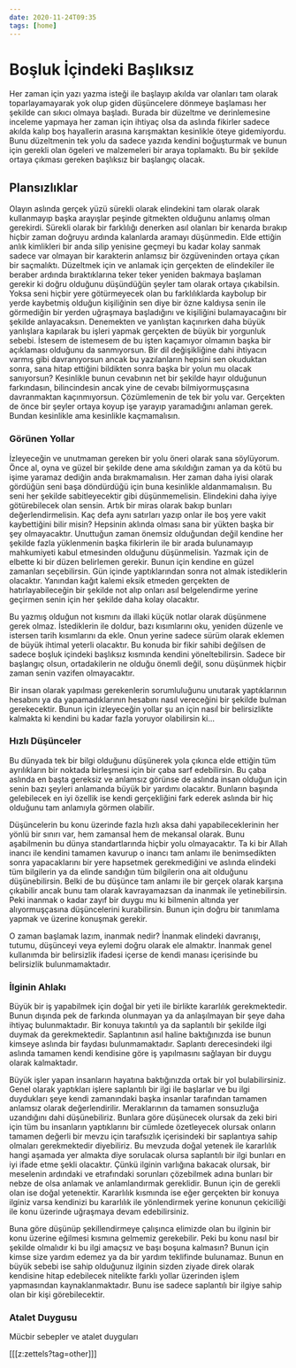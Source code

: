 ```yaml
---
date: 2020-11-24T09:35
tags: [home]
---
```




# Boşluk İçindeki Başlıksız
Her zaman için yazı yazma isteği ile başlayıp akılda var olanları tam olarak toparlayamayarak yok olup giden düşüncelere dönmeye başlaması her şekilde can sıkıcı olmaya başladı. Burada bir düzeltme ve derinlemesine inceleme yapmaya her zaman için ihtiyaç olsa da aslında fikirler sadece akılda kalıp boş hayallerin arasına karışmaktan kesinlikle öteye gidemiyordu. Bunu düzeltmenin tek yolu da sadece yazıda kendini boğuşturmak ve bunun için gerekli olan ögeleri ve malzemeleri bir araya toplamaktı. Bu bir şekilde ortaya çıkması gereken başlıksız bir başlangıç olacak.


## Plansızlıklar
Olayın aslında gerçek yüzü sürekli olarak elindekini tam olarak olarak kullanmayıp başka arayışlar peşinde gitmekten olduğunu anlamış olman gerekirdi. Sürekli olarak bir farklılığı denerken asıl olanları bir kenarda bırakıp hiçbir zaman doğruyu ardında kalanlarda aramayı düşünmedin. Elde ettiğin anlık kimlikleri bir anda silip yenisine geçmeyi bu kadar kolay sanmak sadece var olmayan bir karakterin anlamsız bir özgüveninden ortaya çıkan bir saçmalıktı. Düzeltmek için ve anlamak için gerçekten de elindekiler ile beraber ardında bıraktıklarına teker teker yeniden bakmaya başlaman gerekir ki doğru olduğunu düşündüğün şeyler tam olarak ortaya çıkabilsin. Yoksa seni hiçbir yere götürmeyecek olan bu farklılıklarda kaybolup bir yerde kaybetmiş olduğun kişiliğinin sen diye bir özne kaldıysa senin ile görmediğin bir yerden uğraşmaya başladığını ve kişiliğini bulamayacağını bir şekilde anlayacaksın.
Denemekten ve yanlıştan kaçınırken daha büyük yanlışlara kapılarak bu işleri yapmak gerçekten de büyük bir yorgunluk sebebi. İstesem de istemesem de bu işten kaçamıyor olmamın başka bir açıklaması olduğunu da sanmıyorsun. Bir dil değişikliğine dahi ihtiyacın varmış gibi davranıyorsun ancak bu yazılanların hepsini sen okuduktan sonra, sana hitap ettiğini bildikten sonra başka bir yolun mu olacak sanıyorsun? Kesinlikle bunun cevabının net bir şekilde hayır olduğunun farkındasın, bilincindesin ancak yine de cevabı bilmiyormuşçasına davranmaktan kaçınmıyorsun. Çözümlemenin de tek bir yolu var. Gerçekten de önce bir şeyler ortaya koyup işe yarayıp yaramadığını anlaman gerek. Bundan kesinlikle ama kesinlikle kaçmamalısın.




### Görünen Yollar
İzleyeceğin ve unutmaman gereken bir yolu öneri olarak sana söylüyorum. Önce al, oyna ve güzel bir şekilde dene ama sıkıldığın zaman ya da kötü bu işime yaramaz dediğin anda bırakmamalısın. Her zaman daha iyisi olarak gördüğün seni başa döndürdüğü için buna kesinlikle aldanmamalısın. Bu seni her şekilde sabitleyecektir gibi düşünmemelisin. Elindekini daha iyiye götürebilecek olan sensin. Artık bir miras olarak bakıp bunları değerlendirmelisin. Kaç defa aynı satırları yazıp onlar ile boş yere vakit kaybettiğini bilir misin? Hepsinin aklında olması sana bir yükten başka bir şey olmayacaktır. Unuttuğun zaman önemsiz olduğundan değil kendine her şekilde fazla yüklenmenin başka fikirlerin ile bir arada bulunamayıp mahkumiyeti kabul etmesinden olduğunu düşünmelisin. Yazmak için de elbette ki bir düzen belirlemen gerekir. Bunun için kendine en güzel zamanları seçebilirsin. Gün içinde yaptıklarından sonra not almak istediklerin olacaktır. Yanından kağıt kalemi eksik etmeden gerçekten de hatırlayabileceğin bir şekilde not alıp onları asıl belgelendirme yerine geçirmen senin için her şekilde daha kolay olacaktır.

Bu yazmış olduğun not kısmını da illaki küçük notlar olarak düşünmene gerek olmaz. İstediklerin ile doldur, bazı kısımlarını oku, yeniden düzenle ve istersen tarih kısımlarını da ekle. Onun yerine sadece sürüm olarak eklemen de büyük ihtimal yeterli olacaktır. Bu konuda bir fikir sahibi değilsen de sadece boşluk içindeki başlıksız kısmında kendini yöneltebilirsin. Sadece bir başlangıç olsun, ortadakilerin ne olduğu önemli değil, sonu düşünmek hiçbir zaman senin vazifen olmayacaktır.

Bir insan olarak yapılması gerekenlerin sorumluluğunu unutarak yaptıklarının hesabını ya da yapamadıklarının hesabını nasıl vereceğini bir şekilde bulman gerekecektir. Bunun için izleyeceğin yollar şu an için nasıl bir belirsizlikte kalmakta ki kendini bu kadar fazla yoruyor olabilirsin ki...

### Hızlı Düşünceler

Bu dünyada tek bir bilgi olduğunu düşünerek yola çıkınca elde ettiğin tüm ayrılıkların bir noktada birleşmesi için bir çaba sarf edebilirsin. Bu çaba aslında en başta gereksiz ve anlamsız görünse de aslında insan olduğun için senin bazı şeyleri anlamanda büyük bir yardımı olacaktır. Bunların başında gelebilecek en iyi özellik ise kendi gerçekliğini fark ederek aslında bir hiç olduğunu tam anlamıyla görmen olabilir.

Düşüncelerin bu konu üzerinde fazla hızlı aksa dahi yapabileceklerinin her yönlü bir sınırı var, hem zamansal hem de mekansal olarak. Bunu aşabilmenin bu dünya standartlarında hiçbir yolu olmayacaktır. Ta ki bir Allah inancı ile kendini tamamen kavurup o inancı tam anlamı ile benimsedikten sonra yapacaklarını bir yere hapsetmek gerekmediğini ve aslında elindeki tüm bilgilerin ya da elinde sandığın tüm bilgilerin ona ait olduğunu düşünebilirsin. Belki de bu düşünce tam anlamı ile bir gerçek olarak karşına çıkabilir ancak bunu tam olarak kavrayamazsan da inanmak ile yetinebilirsin. Peki inanmak o kadar zayıf bir duygu mu ki bilmenin altında yer alıyormuşçasına düşüncelerini kurabilirsin. Bunun için doğru bir tanımlama yapmak ve üzerine konuşmak gerekir.

O zaman başlamak lazım, inanmak nedir? İnanmak elindeki davranışı, tutumu, düşünceyi veya eylemi doğru olarak ele almaktır. İnanmak genel kullanımda bir belirsizlik ifadesi içerse de kendi manası içerisinde bu belirsizlik bulunmamaktadır.

### İlginin Ahlakı

Büyük bir iş yapabilmek için doğal bir yeti ile birlikte kararlılık gerekmektedir. Bunun dışında pek de farkında olunmayan ya da anlaşılmayan bir şeye daha ihtiyaç bulunmaktadır. Bir konuya takıntılı ya da saplantılı bir şekilde ilgi duymak da gerekmektedir. Saplantının asıl haline baktığınızda ise bunun kimseye aslında bir faydası bulunmamaktadır. Saplantı derecesindeki ilgi aslında tamamen kendi kendisine göre iş yapılmasını sağlayan bir duygu olarak kalmaktadır.

Büyük işler yapan insanların hayatına baktığınızda ortak bir yol bulabilirsiniz. Genel olarak yaptıkları işlere saplantılı bir ilgi ile başlarlar ve bu ilgi duydukları şeye kendi zamanındaki başka insanlar tarafından tamamen anlamsız olarak değerlendirilir. Meraklarının da tamamen sonsuzluğa uzandığını dahi düşünebiliriz. Bunlara göre düşünecek olursak da zeki biri için tüm bu insanların yaptıklarını bir cümlede özetleyecek olursak onların tamamen değerli bir mevzu için tarafsızlık içerisindeki bir saplantıya sahip olmaları gerekmektedir diyebiliriz. Bu mevzuda doğal yetenek ile kararlılık hangi aşamada yer almakta diye sorulacak olursa saplantılı bir ilgi bunları en iyi ifade etme şekli olacaktır. Çünkü ilginin varlığına bakacak olursak, bir meselenin ardındaki ve etrafındaki sorunları çözebilmek adına bunları bir nebze de olsa anlamak ve anlamlandırmak gereklidir. Bunun için de gerekli olan ise doğal yetenektir. Kararlılık kısmında ise eğer gerçekten bir konuya ilginiz varsa kendinizi bu kararlılık ile yönlendirmek yerine konunun çekiciliği ile konu üzerinde uğraşmaya devam edebilirsiniz.

Buna göre düşünüp şekillendirmeye çalışınca elimizde olan bu ilginin bir konu üzerine eğilmesi kısmına gelmemiz gerekebilir. Peki bu konu nasıl bir şekilde olmalıdır ki bu ilgi amaçsız ve başı boşuna kalmasın? Bunun için kimse size yardım edemez ya da bir yardım teklifinde bulunamaz. Bunun en büyük sebebi ise sahip olduğunuz ilginin sizden ziyade direk olarak kendisine hitap edebilecek nitelikte farklı yollar üzerinden işlem yapmasından kaynaklanmaktadır. Bunu ise sadece saplantılı bir ilgiye sahip olan bir kişi görebilecektir.




### Atalet Duygusu

Mücbir sebepler ve atalet duyguları

[[[z:zettels?tag=other]]]

